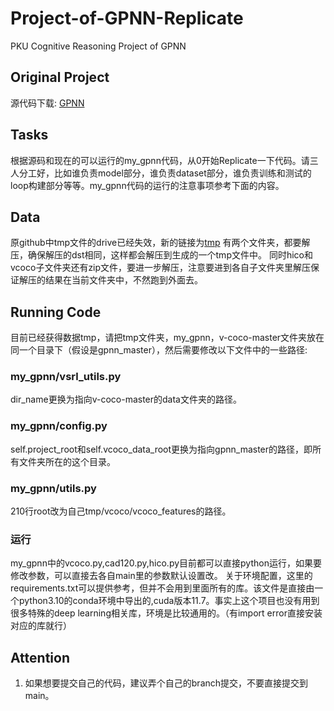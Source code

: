 # Project-of-GPNN-Replicate
PKU Cognitive Reasoning Project of GPNN
## Original Project
源代码下载: [GPNN](https://github.com/SiyuanQi-zz/gpnn)
## Tasks
根据源码和现在的可以运行的my_gpnn代码，从0开始Replicate一下代码。请三人分工好，比如谁负责model部分，谁负责dataset部分，谁负责训练和测试的loop构建部分等等。my_gpnn代码的运行的注意事项参考下面的内容。
## Data
原github中tmp文件的drive已经失效，新的链接为[tmp](https://drive.google.com/drive/folders/1vrY7dEautbrScO2kITdFR0kf9Te_GMAJ)
有两个文件夹，都要解压，确保解压的dst相同，这样都会解压到生成的一个tmp文件中。
同时hico和vcoco子文件夹还有zip文件，要进一步解压，注意要进到各自子文件夹里解压保证解压的结果在当前文件夹中，不然跑到外面去。
## Running Code
目前已经获得数据tmp，请把tmp文件夹，my_gpnn，v-coco-master文件夹放在同一个目录下（假设是gpnn_master），然后需要修改以下文件中的一些路径:
###  my_gpnn/vsrl_utils.py
dir_name更换为指向v-coco-master的data文件夹的路径。
###  my_gpnn/config.py
self.project_root和self.vcoco_data_root更换为指向gpnn_master的路径，即所有文件夹所在的这个目录。
### my_gpnn/utils.py
210行root改为自己tmp/vcoco/vcoco_features的路径。
### 运行
my_gpnn中的vcoco.py,cad120.py,hico.py目前都可以直接python运行，如果要修改参数，可以直接去各自main里的参数默认设置改。
关于环境配置，这里的requirements.txt可以提供参考，但并不会用到里面所有的库。该文件是直接由一个python3.10的conda环境中导出的,cuda版本11.7。事实上这个项目也没有用到很多特殊的deep learning相关库，环境是比较通用的。（有import error直接安装对应的库就行）
## Attention
1. 如果想要提交自己的代码，建议弄个自己的branch提交，不要直接提交到main。
